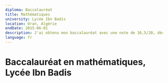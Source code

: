 ```yaml
---
diploma: Baccalauréat
title: Mathématiques
university: Lycée Ibn Badis
location: Oran, Algérie
endDate: 2015-06-01
description: J'ai obtenu mon baccalauréat avec une note de 16,5/20, décrochant les plus grands honneurs.
language: fr
---
```


# Baccalauréat en mathématiques, Lycée Ibn Badis
